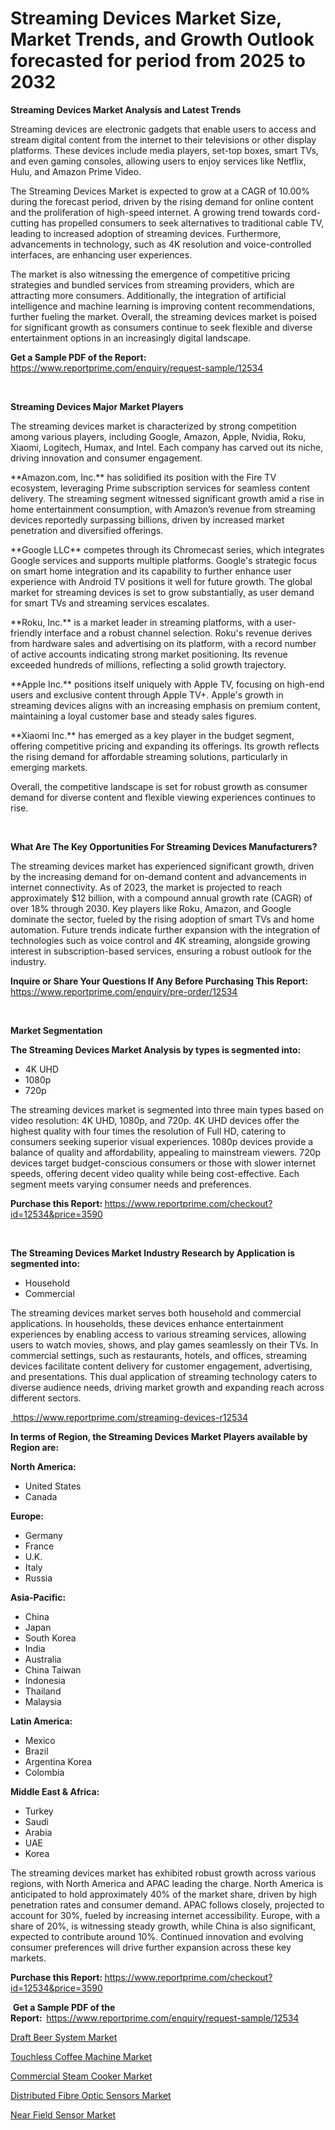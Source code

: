 <p><h1>Streaming Devices Market Size, Market Trends, and Growth Outlook forecasted for period from 2025 to 2032</h1></p><p><strong>Streaming Devices Market Analysis and Latest Trends</strong></p>
<p><p>Streaming devices are electronic gadgets that enable users to access and stream digital content from the internet to their televisions or other display platforms. These devices include media players, set-top boxes, smart TVs, and even gaming consoles, allowing users to enjoy services like Netflix, Hulu, and Amazon Prime Video.</p><p>The Streaming Devices Market is expected to grow at a CAGR of 10.00% during the forecast period, driven by the rising demand for online content and the proliferation of high-speed internet. A growing trend towards cord-cutting has propelled consumers to seek alternatives to traditional cable TV, leading to increased adoption of streaming devices. Furthermore, advancements in technology, such as 4K resolution and voice-controlled interfaces, are enhancing user experiences.</p><p>The market is also witnessing the emergence of competitive pricing strategies and bundled services from streaming providers, which are attracting more consumers. Additionally, the integration of artificial intelligence and machine learning is improving content recommendations, further fueling the market. Overall, the streaming devices market is poised for significant growth as consumers continue to seek flexible and diverse entertainment options in an increasingly digital landscape.</p></p>
<p><strong>Get a Sample PDF of the Report:&nbsp;</strong> <a href="https://www.reportprime.com/enquiry/request-sample/12534?utm_campaign=2240&utm_medium=2&utm_source=Github&utm_content=ia&utm_term=18032025&utm_id=streaming-devices">https://www.reportprime.com/enquiry/request-sample/12534</a></p>
<p>&nbsp;</p>
<p><strong>Streaming Devices Major Market Players</strong></p>
<p><p>The streaming devices market is characterized by strong competition among various players, including Google, Amazon, Apple, Nvidia, Roku, Xiaomi, Logitech, Humax, and Intel. Each company has carved out its niche, driving innovation and consumer engagement.</p><p>**Amazon.com, Inc.** has solidified its position with the Fire TV ecosystem, leveraging Prime subscription services for seamless content delivery. The streaming segment witnessed significant growth amid a rise in home entertainment consumption, with Amazon’s revenue from streaming devices reportedly surpassing billions, driven by increased market penetration and diversified offerings.</p><p>**Google LLC** competes through its Chromecast series, which integrates Google services and supports multiple platforms. Google's strategic focus on smart home integration and its capability to further enhance user experience with Android TV positions it well for future growth. The global market for streaming devices is set to grow substantially, as user demand for smart TVs and streaming services escalates.</p><p>**Roku, Inc.** is a market leader in streaming platforms, with a user-friendly interface and a robust channel selection. Roku's revenue derives from hardware sales and advertising on its platform, with a record number of active accounts indicating strong market positioning. Its revenue exceeded hundreds of millions, reflecting a solid growth trajectory.</p><p>**Apple Inc.** positions itself uniquely with Apple TV, focusing on high-end users and exclusive content through Apple TV+. Apple's growth in streaming devices aligns with an increasing emphasis on premium content, maintaining a loyal customer base and steady sales figures.</p><p>**Xiaomi Inc.** has emerged as a key player in the budget segment, offering competitive pricing and expanding its offerings. Its growth reflects the rising demand for affordable streaming solutions, particularly in emerging markets.</p><p>Overall, the competitive landscape is set for robust growth as consumer demand for diverse content and flexible viewing experiences continues to rise.</p></p>
<p>&nbsp;</p>
<p><strong>What Are The Key Opportunities For Streaming Devices Manufacturers?</strong></p>
<p><p>The streaming devices market has experienced significant growth, driven by the increasing demand for on-demand content and advancements in internet connectivity. As of 2023, the market is projected to reach approximately $12 billion, with a compound annual growth rate (CAGR) of over 18% through 2030. Key players like Roku, Amazon, and Google dominate the sector, fueled by the rising adoption of smart TVs and home automation. Future trends indicate further expansion with the integration of technologies such as voice control and 4K streaming, alongside growing interest in subscription-based services, ensuring a robust outlook for the industry.</p></p>
<p><strong>Inquire or Share Your Questions If Any Before Purchasing This Report:</strong> <a href="https://www.reportprime.com/enquiry/pre-order/12534?utm_campaign=2240&utm_medium=2&utm_source=Github&utm_content=ia&utm_term=18032025&utm_id=streaming-devices">https://www.reportprime.com/enquiry/pre-order/12534</a></p>
<p>&nbsp;</p>
<p><strong>Market Segmentation</strong></p>
<p><strong>The Streaming Devices Market Analysis by types is segmented into:</strong></p>
<p><ul><li>4K UHD</li><li>1080p</li><li>720p</li></ul></p>
<p><p>The streaming devices market is segmented into three main types based on video resolution: 4K UHD, 1080p, and 720p. 4K UHD devices offer the highest quality with four times the resolution of Full HD, catering to consumers seeking superior visual experiences. 1080p devices provide a balance of quality and affordability, appealing to mainstream viewers. 720p devices target budget-conscious consumers or those with slower internet speeds, offering decent video quality while being cost-effective. Each segment meets varying consumer needs and preferences.</p></p>
<p><strong>Purchase this Report:&nbsp;</strong><a href="https://www.reportprime.com/checkout?id=12534&price=3590&utm_campaign=2240&utm_medium=2&utm_source=Github&utm_content=ia&utm_term=18032025&utm_id=streaming-devices">https://www.reportprime.com/checkout?id=12534&price=3590</a></p>
<p>&nbsp;</p>
<p><strong>The Streaming Devices Market Industry Research by Application is segmented into:</strong></p>
<p><ul><li>Household</li><li>Commercial</li></ul></p>
<p><p>The streaming devices market serves both household and commercial applications. In households, these devices enhance entertainment experiences by enabling access to various streaming services, allowing users to watch movies, shows, and play games seamlessly on their TVs. In commercial settings, such as restaurants, hotels, and offices, streaming devices facilitate content delivery for customer engagement, advertising, and presentations. This dual application of streaming technology caters to diverse audience needs, driving market growth and expanding reach across different sectors.</p></p>
<p><a href="https://www.reportprime.com/streaming-devices-r12534?utm_campaign=2240&utm_medium=2&utm_source=Github&utm_content=ia&utm_term=18032025&utm_id=streaming-devices">&nbsp;https://www.reportprime.com/streaming-devices-r12534</a></p>
<p><strong>In terms of Region, the Streaming Devices Market Players available by Region are:</strong></p>
<p>
    <p> <strong> North America: </strong>
        <ul>
            <li>United States</li>
            <li>Canada</li>
        </ul>
        </p> 
    <p> <strong> Europe: </strong>
        <ul>
            <li>Germany</li>
            <li>France</li>
            <li>U.K.</li>
            <li>Italy</li>
            <li>Russia</li>
        </ul>
        </p> 
    <p> <strong> Asia-Pacific: </strong>
        <ul>
            <li>China</li>
            <li>Japan</li>
            <li>South Korea</li>
            <li>India</li>
            <li>Australia</li>
            <li>China Taiwan</li>
            <li>Indonesia</li>
            <li>Thailand</li>
            <li>Malaysia</li>
        </ul>
        </p> 
    <p> <strong> Latin America: </strong>
        <ul>
            <li>Mexico</li>
            <li>Brazil</li>
            <li>Argentina Korea</li>
            <li>Colombia</li>
        </ul>
        </p> 
    <p> <strong> Middle East & Africa: </strong>
        <ul>
            <li>Turkey</li>
            <li>Saudi</li>
            <li>Arabia</li>
            <li>UAE</li>
            <li>Korea</li>
        </ul>
    </p>
    </p>
<p><p>The streaming devices market has exhibited robust growth across various regions, with North America and APAC leading the charge. North America is anticipated to hold approximately 40% of the market share, driven by high penetration rates and consumer demand. APAC follows closely, projected to account for 30%, fueled by increasing internet accessibility. Europe, with a share of 20%, is witnessing steady growth, while China is also significant, expected to contribute around 10%. Continued innovation and evolving consumer preferences will drive further expansion across these key markets.</p></p>
<p><strong>Purchase this Report: </strong><a href="https://www.reportprime.com/checkout?id=12534&price=3590&utm_campaign=2240&utm_medium=2&utm_source=Github&utm_content=ia&utm_term=18032025&utm_id=streaming-devices">https://www.reportprime.com/checkout?id=12534&price=3590</a></p>
<p>&nbsp;<strong>Get a Sample PDF of the Report:&nbsp;&nbsp;</strong><a href="https://www.reportprime.com/enquiry/request-sample/12534?utm_campaign=2240&utm_medium=2&utm_source=Github&utm_content=ia&utm_term=18032025&utm_id=streaming-devices">https://www.reportprime.com/enquiry/request-sample/12534</a></p>
<p><strong></strong></p>
<p><p><a href="https://www.linkedin.com/pulse/growth-global-draft-beer-system-market-ananticipated54-projection-aihke?utm_campaign=2240&utm_medium=2&utm_source=Github&utm_content=ia&utm_term=18032025&utm_id=streaming-devices">Draft Beer System Market</a></p><p><a href="https://www.linkedin.com/pulse/touchless-coffee-machine-market-evolution-regional-adaptations-xlwje?utm_campaign=2240&utm_medium=2&utm_source=Github&utm_content=ia&utm_term=18032025&utm_id=streaming-devices">Touchless Coffee Machine Market</a></p><p><a href="https://www.linkedin.com/pulse/insights-commercial-steam-cooker-market-competitor-evaluation-hr9ze?utm_campaign=2240&utm_medium=2&utm_source=Github&utm_content=ia&utm_term=18032025&utm_id=streaming-devices">Commercial Steam Cooker Market</a></p><p><a href="https://github.com/pupunhez/Market-Research-Report-List-1/blob/main/distributed-fibre-optic-sensors-market.md?utm_campaign=2240&utm_medium=2&utm_source=Github&utm_content=ia&utm_term=18032025&utm_id=streaming-devices">Distributed Fibre Optic Sensors Market</a></p><p><a href="https://github.com/roceljiabur/Market-Research-Report-List-1/blob/main/near-field-sensor-market.md?utm_campaign=2240&utm_medium=2&utm_source=Github&utm_content=ia&utm_term=18032025&utm_id=streaming-devices">Near Field Sensor Market</a></p></p>